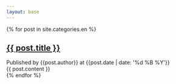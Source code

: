 ```yaml
---
layout: base
---
```


{% for post in site.categories.en %}
<div class="post-container">
	<div class="entry-title">
		<h2><a href="{{post.url}}">{{ post.title }}</a></h2>
	</div>
	<div class="entry-meta">
		Published by {{post.author}} at {{post.date | date: '%d %B %Y'}}
	</div>
	<div class="entry-content">
		{{ post.content }}
	</div>
</div>
{% endfor %}
